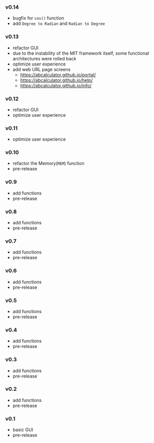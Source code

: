 ### v0.14

- bugfix for `cos()` function
- add `Degree to Radian` and `Radian to Degree`

### v0.13

- refactor GUI
- due to the instability of the MIT framework itself, some functional architectures were rolled back
- optimize user experience
- add web URL page screens
  - https://abcalculator.github.io/portal/
  - https://abcalculator.github.io/help/
  - https://abcalculator.github.io/info/

### v0.12

- refactor GUI
- optimize user experience

### v0.11

- optimize user experience

### v0.10

- refactor the Memory(`MEM`) function
- pre-release

### v0.9

- add functions
- pre-release

### v0.8

- add functions
- pre-release

### v0.7

- add functions
- pre-release

### v0.6

- add functions
- pre-release

### v0.5

- add functions
- pre-release

### v0.4

- add functions
- pre-release

### v0.3

- add functions
- pre-release

### v0.2

- add functions
- pre-release

### v0.1

- basic GUI
- pre-release